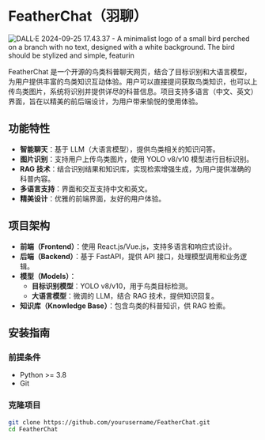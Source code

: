 # FeatherChat（羽聊）

![DALL·E 2024-09-25 17.43.37 - A minimalist logo of a small bird perched on a branch with no text, designed with a white background. The bird should be stylized and simple, featurin](https://blog-image-zyt.oss-cn-beijing.aliyuncs.com/undefinedDALL%C2%B7E%202024-09-25%2017.43.37%20-%20A%20minimalist%20logo%20of%20a%20small%20bird%20perched%20on%20a%20branch%20with%20no%20text%2C%20designed%20with%20a%20white%20background.%20The%20bird%20should%20be%20stylized%20and%20simple%2C%20featurin.png)

FeatherChat 是一个开源的鸟类科普聊天网页，结合了目标识别和大语言模型，为用户提供丰富的鸟类知识互动体验。用户可以直接提问获取鸟类知识，也可以上传鸟类图片，系统将识别并提供详尽的科普信息。项目支持多语言（中文、英文）界面，旨在以精美的前后端设计，为用户带来愉悦的使用体验。

## 功能特性

- **智能聊天**：基于 LLM（大语言模型），提供鸟类相关的知识问答。
- **图片识别**：支持用户上传鸟类图片，使用 YOLO v8/v10 模型进行目标识别。
- **RAG 技术**：结合识别结果和知识库，实现检索增强生成，为用户提供准确的科普内容。
- **多语言支持**：界面和交互支持中文和英文。
- **精美设计**：优雅的前端界面，友好的用户体验。

## 项目架构

- **前端（Frontend）**：使用 React.js/Vue.js，支持多语言和响应式设计。
- **后端（Backend）**：基于 FastAPI，提供 API 接口，处理模型调用和业务逻辑。
- **模型（Models）**：
  - **目标识别模型**：YOLO v8/v10，用于鸟类目标检测。
  - **大语言模型**：微调的 LLM，结合 RAG 技术，提供知识回复。
- **知识库（Knowledge Base）**：包含鸟类的科普知识，供 RAG 检索。

## 安装指南

### 前提条件

- Python >= 3.8
- Git

### 克隆项目

```bash
git clone https://github.com/yourusername/FeatherChat.git
cd FeatherChat
